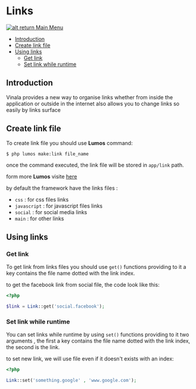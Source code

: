 # Links

[![alt return](https://gitlab.com/lighty/Art/raw/master/Resources/signs.png) Main Menu](https://gitlab.com/lighty/Docs/tree/3.2/#index)

- [Introduction](#introduction)
- [Create link file](#create-link-file)
- [Using links](#using-links)
	- [Get link](#get-link)
	- [Set link while runtime](#set-link-while-runtime)

## Introduction

Vinala provides a new way to organise links whether from inside the application or outside in the internet also allows you to change links so easily by links surface

## Create link file

To create link file you should use **Lumos** command:

	$ php lumos make:link file_name

once the command executed, the link file will be stored in `app/link` path.

form more **Lumos** visite [here](https://gitlab.com/lighty/Docs/blob/3.3/src/lumos.md#lumos) 

by default the framework have the links files :

* `css` : for css files links
* `javascript` : for javascript files links
* `social` : for social media links
* `main` : for other links

## Using links
### Get link

To get link from links files you should use `get()` functions providing to it a key contains the file name dotted with the link index.

to get the facebook link from social file, the code look like this:

```php
<?php

$link = Link::get('social.facebook');
```

### Set link while runtime

You can set links while runtime by using `set()` functions providing to it two arguments , the first a key contains the file name dotted with the link index, the second is the link.

to set new link, we will use file even if it doesn't exists with an index:

```php
<?php

Link::set('something.google' , 'www.google.com');
```

